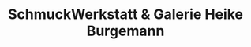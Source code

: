 ---
title: "SchmuckWerkstatt & Galerie Heike Burgemann"
url: /brandenburg-an-der-havel/schmuckwerkstatt-und-galerie-heike-burgemann/
shop: Schmuck
---